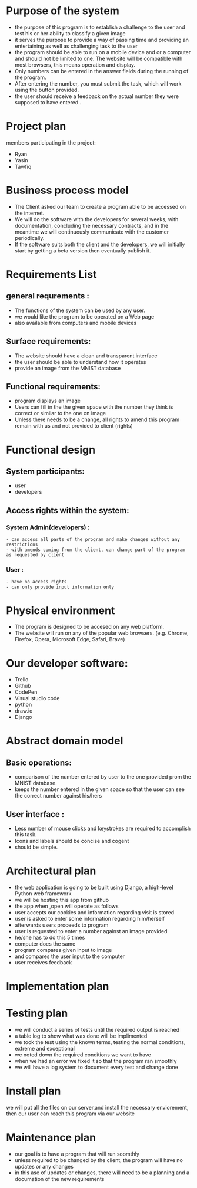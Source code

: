 # Purpose of the system
- the purpose of this program is to establish a challenge to the user and test his or her ability to classify a given image
- it serves the purpose to provide a way of passing time and providing an entertaining as well as challenging task to the user
- the program should be able to run on a mobile device and or a computer and should not be limited to one. The website will be compatible with most browsers, this means operation and display.
- Only numbers can be entered in the answer fields during the running of the program. 
- After entering the number, you must submit the task, which will work using the button provided.
-  the user should receive a feedback on the actual number they were supposed to have entered .

# Project plan
members participating in  the project:
 - Ryan
 - Yasin
 - Tawfiq



# Business process model
* The Client asked our team to create a program able to be accessed on the internet.
* We will do the software with the developers for several weeks, with documentation, concluding the necessary contracts, and in the meantime we will continuously communicate with the customer periodically.
* If the software suits both the client and the developers, we will  initially start by getting a beta version then eventually publish it.


# Requirements List
## general requrements :
- The functions of the system can be used by any user.
- we would like the program to be operated on a Web page
- also available from computers and mobile devices 

## Surface requirements:

- The website should have a clean and transparent interface
- the user should be able to understand how it operates
- provide an image from the MNIST database


## Functional requirements:
- program displays an image
- Users can fill in the the given space with the number they think is correct or similar to the one on image
- Unless there needs to be a change, all rights to amend this program remain with us and not provided to client  (rights)

# Functional design
## System participants:
  - user
  - developers

## Access rights within the system:
### System Admin(developers) :
    - can access all parts of the program and make changes without any restrictions
    - with amends coming from the client, can change part of the program as requested by client

### User :
    - have no access rights
    - can only provide input information only

# Physical environment
- The program is designed to be accesed on any web platform.
- The website will run on any of the popular web browsers. (e.g. Chrome, Firefox, Opera, Microsoft Edge, Safari, Brave)

# Our developer software:
- Trello
- Github
- CodePen
- Visual studio code
- python
- draw.io
- Django

# Abstract domain model
## Basic operations: 
- comparison of the number entered by user to the one provided prom the MNIST database.
- keeps the number entered in the given space so that the user can see the correct number against his/hers

## User interface : 
- Less number of mouse clicks and keystrokes are required to accomplish this task.
- Icons and labels should be concise and cogent
- should be simple.



# Architectural plan
* the web application is going to be built using Django, a high-level Python web framework
* we will be hosting this app from github
* the app when ,open will operate as follows
* user accepts our cookies and information regarding visit is stored
* user is asked to enter some information regarding him/herself
* afterwards users proceeds to program
* user is requested to enter a number against an image provided 
* he/she has to do this 5 times
* computer does the same
* program compares given input to image
* and compares the user input to the computer
* user receives feedback


# Implementation plan


# Testing plan
* we will conduct a series of tests until the required output is reached
* a table log to show what was done will be implimented
* we took the test using the known terms, testing the normal conditions, extreme and exceptional
* we noted down the required conditions we want to have
* when we had an error we fixed it so that the program ran smoothly
* we will have a log system to document every test and change done

# Install plan
we will put all the files on our server,and install the necessary enviorement, then our user can reach this program via our website

# Maintenance plan
* our goal is to have a program that will run soomthly
* unless required to be changed by the client, the program will have no updates or any changes
* in this ase of updates or changes, there will need to be a planning and a documation of the new requirements
